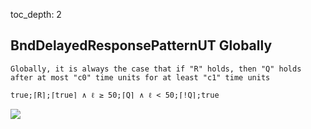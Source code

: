 toc_depth: 2

## BndDelayedResponsePatternUT Globally
```
Globally, it is always the case that if "R" holds, then "Q" holds after at most "c0" time units for at least "c1" time units
```
```
true;⌈R⌉;⌈true⌉ ∧ ℓ ≥ 50;⌈Q⌉ ∧ ℓ < 50;⌈!Q⌉;true
```
![](/img/patterns/BndDelayedResponsePatternUT_Globally.svg)

